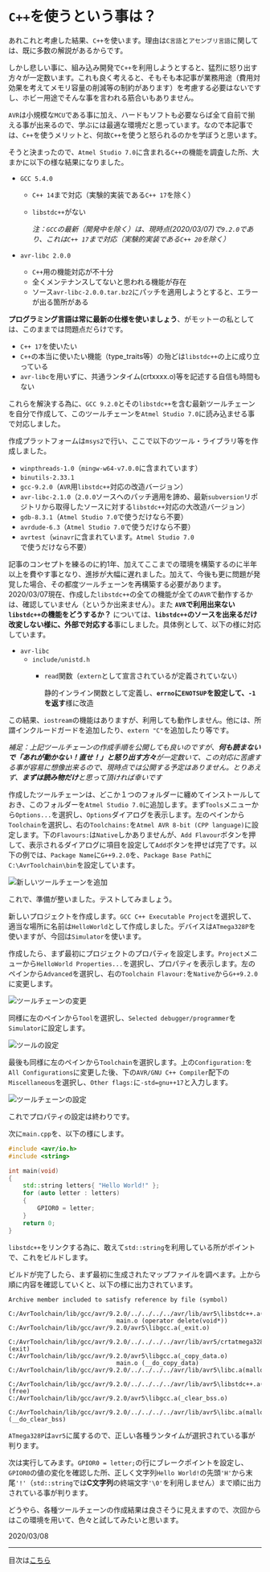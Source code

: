 # `C++`を使うという事は？

あれこれと考慮した結果、`C++`を使います。理由は`C言語`と`アセンブリ言語`に関しては、既に多数の解説があるからです。

しかし悲しい事に、組み込み開発で`C++`を利用しようとすると、猛烈に怒り出す方々が一定数います。これも良く考えると、そもそも本記事が業務用途（費用対効果を考えてメモリ容量の削減等の制約があります）を考慮する必要はないですし、ホビー用途でそんな事を言われる筋合いもありません。

`AVR`は小規模な`MCU`である事に加え、ハードもソフトも必要ならば全て自前で揃える事が出来るので、学ぶには最適な環境だと思っています。なので本記事では、`C++`を使うメリットと、何故`C++`を使うと怒られるのかを学ぼうと思います。

そうと決まったので、`Atmel Studio 7.0`に含まれる`C++`の機能を調査した所、大まかに以下の様な結果になりました。

- `GCC 5.4.0`

  - `C++ 14`まで対応（実験的実装である`C++ 17`を除く）
  - `libstdc++`がない

    *注：`GCC`の最新（開発中を除く）は、現時点(2020/03/07)で`9.2.0`であり、これは`C++ 17`まで対応（実験的実装である`C++ 20`を除く）*

- `avr-libc 2.0.0`

  - `C++`用の機能対応が不十分
  - 全くメンテナンスしてないと思われる機能が存在
  - ソース`avr-libc-2.0.0.tar.bz2`にパッチを適用しようとすると、エラーが出る箇所がある

**プログラミング言語は常に最新の仕様を使いましょう**、がモットーの私としては、このままでは問題点だらけです。

- `C++ 17`を使いたい
- `C++`の本当に使いたい機能（type_traits等）の殆どは`libstdc++`の上に成り立っている
- `avr-libc`を用いずに、共通ランタイム(crtxxxx.o)等を記述する自信も時間もない

これらを解決する為に、`GCC 9.2.0`とその`libstdc++`を含む最新ツールチェーンを自分で作成して、このツールチェーンを`Atmel Studio 7.0`に読み込ませる事で対応しました。

作成プラットフォームは`msys2`で行い、ここで以下のツール・ライブラリ等を作成しました。

- `winpthreads-1.0`（`mingw-w64-v7.0.0`に含まれています）
- `binutils-2.33.1`
- `gcc-9.2.0`（`AVR`用`libstdc++`対応の改造バージョン）
- `avr-libc-2.1.0`（`2.0.0`ソースへのパッチ適用を諦め、最新`subversion`リポジトリから取得したソースに対する`libstdc++`対応の大改造バージョン）
- `gdb-8.3.1`（`Atmel Studio 7.0`で使うだけなら不要）
- `avrdude-6.3`（`Atmel Studio 7.0`で使うだけなら不要）
- `avrtest`（`winavr`に含まれています。`Atmel Studio 7.0`で使うだけなら不要）

記事のコンセプトを練るのに約1年、加えてここまでの環境を構築するのに半年以上を費やす事となり、進捗が大幅に遅れました。加えて、今後も更に問題が発覚した場合、その都度ツールチェーンを再構築する必要があります。2020/03/07現在、作成した`libstdc++`の全ての機能が全ての`AVR`で動作するかは、確認していません（というか出来ません）。また **`AVR`で利用出来ない`libstdc++`の機能をどうするか？** については、**`libstdc++`のソースを出来るだけ改変しない様に、外部で対応する**事にしました。具体例として、以下の様に対応しています。

- `avr-libc`
  - `include/unistd.h`
    - `read`関数（`extern`として宣言されているが定義されていない）
      
	  静的インライン関数として定義し、**`errno`に`ENOTSUP`を設定して、`-1`を返す**様に改造

この結果、`iostream`の機能はありますが、利用しても動作しません。他には、所謂インクルードガードを追加したり、`extern "C"`を追加したり等です。

*補足：上記ツールチェーンの作成手順を公開しても良いのですが、**何も読まないで「あれが動かない！直せ！」と怒り出す方々**が一定数いて、この対応に苦慮する事が容易に想像出来るので、現時点では公開する予定はありません。とりあえず、**まずは読み物だけ**と思って頂ければ幸いです*

作成したツールチェーンは、どこか１つのフォルダーに纏めてインストールしておき、このフォルダーを`Atmel Studio 7.0`に追加します。まず`Tools`メニューから`Options...`を選択し、`Options`ダイアログを表示します。左のペインから`Toolchain`を選択し、右の`Toolchains:`を`Atmel AVR 8-bit (CPP language)`に設定します。下の`Flavours:`は`Native`しかありませんが、`Add Flavour`ボタンを押して、表示されるダイアログに項目を設定して`Add`ボタンを押せば完了です。以下の例では、`Package Name`に`G++9.2.0`を、`Package Base Path`に`C:\AvrToolchain\bin`を設定しています。

![新しいツールチェーンを追加](images/AddNewToolchain.png)

これで、準備が整いました。テストしてみましょう。

新しいプロジェクトを作成します。`GCC C++ Executable Project`を選択して、適当な場所に名前は`HelloWorld`として作成しました。デバイスは`ATmega328P`を使いますが、今回は`Simulator`を使います。

作成したら、まず最初にプロジェクトのプロパティを設定します。`Project`メニューから`HelloWorld Properties...`を選択し、プロパティを表示します。左のペインから`Advanced`を選択し、右の`Toolchain Flavour:`を`Native`から`G++9.2.0`に変更します。

![ツールチェーンの変更](images/ProjectPropertyAdvanced.png)

同様に左のペインから`Tool`を選択し、`Selected debugger/programmer`を`Simulator`に設定します。

![ツールの設定](images/ProjectPropertyTool.png)

最後も同様に左のペインから`Toolchain`を選択します。上の`Configuration:`を`All Configurations`に変更した後、下の`AVR/GNU C++ Compiler`配下の`Miscellaneous`を選択し、`Other flags:`に`-std=gnu++17`と入力します。

![ツールチェーンの設定](images/ProjectPropertyToolchain.png)

これでプロパティの設定は終わりです。

次に`main.cpp`を、以下の様にします。
```C++
#include <avr/io.h>
#include <string>

int main(void)
{
	std::string letters{ "Hello World!" };
	for (auto letter : letters)
	{
		GPIOR0 = letter;
	}
	return 0;
}
```
`libstdc++`をリンクする為に、敢えて`std::string`を利用している所がポイントで、これをビルドします。

ビルドが完了したら、まず最初に生成されたマップファイルを調べます。上から順に内容を確認していくと、以下の様に出力されています。
```
Archive member included to satisfy reference by file (symbol)

C:/AvrToolchain/lib/gcc/avr/9.2.0/../../../../avr/lib/avr5\libstdc++.a(del_op.o)
                              main.o (operator delete(void*))
C:/AvrToolchain/lib/gcc/avr/9.2.0/avr5\libgcc.a(_exit.o)
                              C:/AvrToolchain/lib/gcc/avr/9.2.0/../../../../avr/lib/avr5/crtatmega328p.o (exit)
C:/AvrToolchain/lib/gcc/avr/9.2.0/avr5\libgcc.a(_copy_data.o)
                              main.o (__do_copy_data)
C:/AvrToolchain/lib/gcc/avr/9.2.0/../../../../avr/lib/avr5\libc.a(malloc.o)
                              C:/AvrToolchain/lib/gcc/avr/9.2.0/../../../../avr/lib/avr5\libstdc++.a(del_op.o) (free)
C:/AvrToolchain/lib/gcc/avr/9.2.0/avr5\libgcc.a(_clear_bss.o)
                              C:/AvrToolchain/lib/gcc/avr/9.2.0/../../../../avr/lib/avr5\libc.a(malloc.o) (__do_clear_bss)
```
`ATmega328P`は`avr5`に属するので、正しい各種ランタイムが選択されている事が判ります。

次は実行してみます。`GPIOR0 = letter;`の行にブレークポイントを設定し、`GPIOR0`の値の変化を確認した所、正しく文字列`Hello World!`の先頭`'H'`から末尾`'!'`（`std::string`では**C文字列**の終端文字`'\0'`を利用しません）まで順に出力されている事が判ります。

どうやら、各種ツールチェーンの作成結果は良さそうに見えますので、次回からはこの環境を用いて、色々と試してみたいと思います。

2020/03/08
***
目次は[こちら][BackToToc]

[BackToToc]: ../toc.md "目次に戻る"
